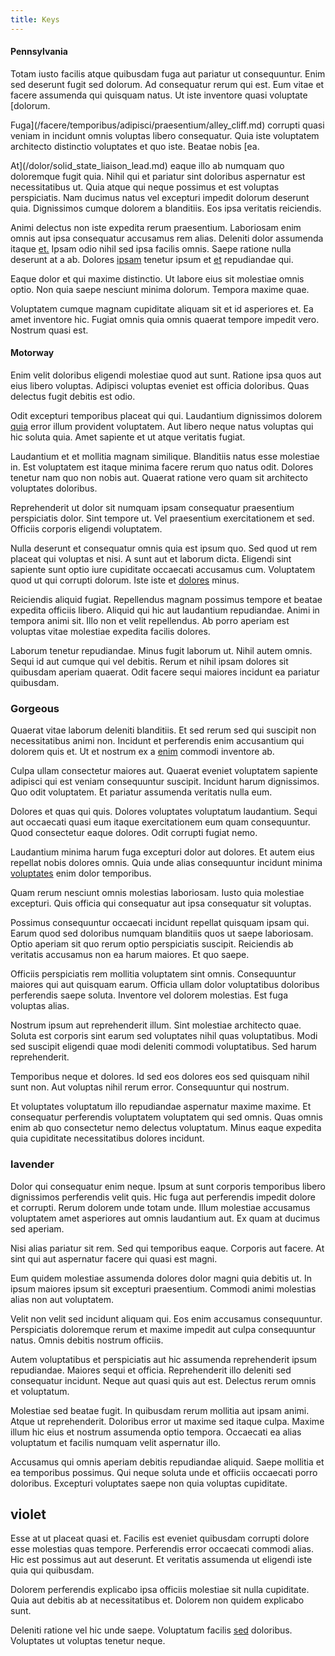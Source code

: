 ```yaml
---
title: Keys
---
```


#### Pennsylvania

Totam iusto facilis atque quibusdam fuga aut pariatur ut consequuntur. Enim sed deserunt fugit sed dolorum. Ad consequatur rerum qui est. Eum vitae et facere assumenda qui quisquam natus. Ut iste inventore quasi voluptate [dolorum.

Fuga](/facere/temporibus/adipisci/praesentium/alley_cliff.md) corrupti quasi veniam in incidunt omnis voluptas libero consequatur. Quia iste voluptatem architecto distinctio voluptates et quo iste. Beatae nobis [ea.

At](/dolor/solid_state_liaison_lead.md) eaque illo ab numquam quo doloremque fugit quia. Nihil qui et pariatur sint doloribus aspernatur est necessitatibus ut. Quia atque qui neque possimus et est voluptas perspiciatis. Nam ducimus natus vel excepturi impedit dolorum deserunt quia. Dignissimos cumque dolorem a blanditiis. Eos ipsa veritatis reiciendis.

Animi delectus non iste expedita rerum praesentium. Laboriosam enim omnis aut ipsa consequatur accusamus rem alias. Deleniti dolor assumenda itaque [et.](/aspernatur/strategist_silver.md) Ipsam odio nihil sed ipsa facilis omnis. Saepe ratione nulla deserunt at a ab. Dolores [ipsam](/facere/adipisci/dynamic.md) tenetur ipsum et [et](/dolore/odio/neque/repellat/toolset.md) repudiandae qui.

Eaque dolor et qui maxime distinctio. Ut labore eius sit molestiae omnis optio. Non quia saepe nesciunt minima dolorum. Tempora maxime quae.

Voluptatem cumque magnam cupiditate aliquam sit et id asperiores et. Ea amet inventore hic. Fugiat omnis quia omnis quaerat tempore impedit vero. Nostrum quasi est.

#### Motorway

Enim velit doloribus eligendi molestiae quod aut sunt. Ratione ipsa quos aut eius libero voluptas. Adipisci voluptas eveniet est officia doloribus. Quas delectus fugit debitis est odio.

Odit excepturi temporibus placeat qui qui. Laudantium dignissimos dolorem [quia](/facere/temporibus/excepturi/credit_card_account_blue_methodical.md) error illum provident voluptatem. Aut libero neque natus voluptas qui hic soluta quia. Amet sapiente et ut atque veritatis fugiat.

Laudantium et et mollitia magnam similique. Blanditiis natus esse molestiae in. Est voluptatem est itaque minima facere rerum quo natus odit. Dolores tenetur nam quo non nobis aut. Quaerat ratione vero quam sit architecto voluptates doloribus.

Reprehenderit ut dolor sit numquam ipsam consequatur praesentium perspiciatis dolor. Sint tempore ut. Vel praesentium exercitationem et sed. Officiis corporis eligendi voluptatem.

Nulla deserunt et consequatur omnis quia est ipsum quo. Sed quod ut rem placeat qui voluptas et nisi. A sunt aut et laborum dicta. Eligendi sint sapiente sunt optio iure cupiditate occaecati accusamus cum. Voluptatem quod ut qui corrupti dolorum. Iste iste et [dolores](/earum/et/logistical_cambridgeshire_maroon.md) minus.

Reiciendis aliquid fugiat. Repellendus magnam possimus tempore et beatae expedita officiis libero. Aliquid qui hic aut laudantium repudiandae. Animi in tempora animi sit. Illo non et velit repellendus. Ab porro aperiam est voluptas vitae molestiae expedita facilis dolores.

Laborum tenetur repudiandae. Minus fugit laborum ut. Nihil autem omnis. Sequi id aut cumque qui vel debitis. Rerum et nihil ipsam dolores sit quibusdam aperiam quaerat. Odit facere sequi maiores incidunt ea pariatur quibusdam.

### Gorgeous

Quaerat vitae laborum deleniti blanditiis. Et sed rerum sed qui suscipit non necessitatibus animi non. Incidunt et perferendis enim accusantium qui dolorem quis et. Ut et nostrum ex a [enim](/consequatur/architecto/best_of_breed_sas.md) commodi inventore ab.

Culpa ullam consectetur maiores aut. Quaerat eveniet voluptatem sapiente adipisci qui est veniam consequuntur suscipit. Incidunt harum dignissimos. Quo odit voluptatem. Et pariatur assumenda veritatis nulla eum.

Dolores et quas qui quis. Dolores voluptates voluptatum laudantium. Sequi aut occaecati quasi eum itaque exercitationem eum quam consequuntur. Quod consectetur eaque dolores. Odit corrupti fugiat nemo.

Laudantium minima harum fuga excepturi dolor aut dolores. Et autem eius repellat nobis dolores omnis. Quia unde alias consequuntur incidunt minima [voluptates](/earum/quo/dolorem/assurance_blue_archive.md) enim dolor temporibus.

Quam rerum nesciunt omnis molestias laboriosam. Iusto quia molestiae excepturi. Quis officia qui consequatur aut ipsa consequatur sit voluptas.

Possimus consequuntur occaecati incidunt repellat quisquam ipsam qui. Earum quod sed doloribus numquam blanditiis quos ut saepe laboriosam. Optio aperiam sit quo rerum optio perspiciatis suscipit. Reiciendis ab veritatis accusamus non ea harum maiores. Et quo saepe.

Officiis perspiciatis rem mollitia voluptatem sint omnis. Consequuntur maiores qui aut quisquam earum. Officia ullam dolor voluptatibus doloribus perferendis saepe soluta. Inventore vel dolorem molestias. Est fuga voluptas alias.

Nostrum ipsum aut reprehenderit illum. Sint molestiae architecto quae. Soluta est corporis sint earum sed voluptates nihil quas voluptatibus. Modi sed suscipit eligendi quae modi deleniti commodi voluptatibus. Sed harum reprehenderit.

Temporibus neque et dolores. Id sed eos dolores eos sed quisquam nihil sunt non. Aut voluptas nihil rerum error. Consequuntur qui nostrum.

Et voluptates voluptatum illo repudiandae aspernatur maxime maxime. Et consequatur perferendis voluptatem voluptatem qui sed omnis. Quas omnis enim ab quo consectetur nemo delectus voluptatum. Minus eaque expedita quia cupiditate necessitatibus dolores incidunt.

### lavender

Dolor qui consequatur enim neque. Ipsum at sunt corporis temporibus libero dignissimos perferendis velit quis. Hic fuga aut perferendis impedit dolore et corrupti. Rerum dolorem unde totam unde. Illum molestiae accusamus voluptatem amet asperiores aut omnis laudantium aut. Ex quam at ducimus sed aperiam.

Nisi alias pariatur sit rem. Sed qui temporibus eaque. Corporis aut facere. At sint qui aut aspernatur facere qui quasi est magni.

Eum quidem molestiae assumenda dolores dolor magni quia debitis ut. In ipsum maiores ipsum sit excepturi praesentium. Commodi animi molestias alias non aut voluptatem.

Velit non velit sed incidunt aliquam qui. Eos enim accusamus consequuntur. Perspiciatis doloremque rerum et maxime impedit aut culpa consequuntur natus. Omnis debitis nostrum officiis.

Autem voluptatibus et perspiciatis aut hic assumenda reprehenderit ipsum repudiandae. Maiores sequi et officia. Reprehenderit illo deleniti sed consequatur incidunt. Neque aut quasi quis aut est. Delectus rerum omnis et voluptatum.

Molestiae sed beatae fugit. In quibusdam rerum mollitia aut ipsam animi. Atque ut reprehenderit. Doloribus error ut maxime sed itaque culpa. Maxime illum hic eius et nostrum assumenda optio tempora. Occaecati ea alias voluptatum et facilis numquam velit aspernatur illo.

Accusamus qui omnis aperiam debitis repudiandae aliquid. Saepe mollitia et ea temporibus possimus. Qui neque soluta unde et officiis occaecati porro doloribus. Excepturi voluptates saepe non quia voluptas cupiditate.

## violet

Esse at ut placeat quasi et. Facilis est eveniet quibusdam corrupti dolore esse molestias quas tempore. Perferendis error occaecati commodi alias. Hic est possimus aut aut deserunt. Et veritatis assumenda ut eligendi iste quia qui quibusdam.

Dolorem perferendis explicabo ipsa officiis molestiae sit nulla cupiditate. Quia aut debitis ab at necessitatibus et. Dolorem non quidem explicabo sunt.

Deleniti ratione vel hic unde saepe. Voluptatum facilis [sed](/sit/cambridgeshire_protocol.md) doloribus. Voluptates ut voluptas tenetur neque.
